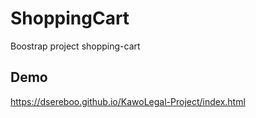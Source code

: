 # ShoppingCart
Boostrap project shopping-cart


## Demo
https://dsereboo.github.io/KawoLegal-Project/index.html
